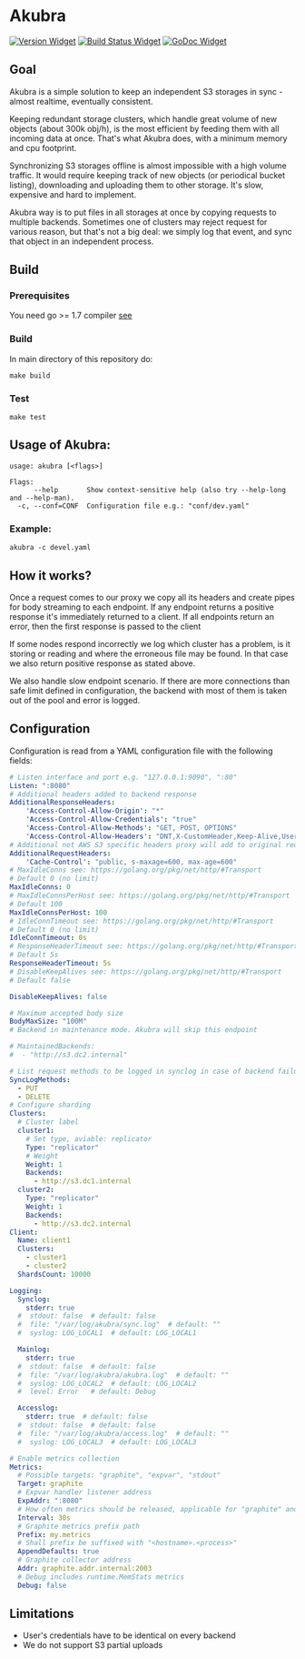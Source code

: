 # Akubra
[![Version Widget]][Version] [![Build Status Widget]][Build Status] [![GoDoc Widget]][GoDoc]

[Version]: https://github.com/allegro/akubra/releases/latest
[Version Widget]: https://img.shields.io/github/release/allegro/akubra.svg
[Build Status]: https://travis-ci.org/allegro/akubra
[Build Status Widget]: https://travis-ci.org/allegro/akubra.svg?branch=master
[GoDoc]: https://godoc.org/github.com/allegro/akubra
[GoDoc Widget]: https://godoc.org/github.com/allegro/akubra?status.svg

## Goal

Akubra is a simple solution to keep an independent S3 storages in sync - almost
realtime, eventually consistent.

Keeping redundant storage clusters, which handle great volume of new objects
(about 300k obj/h), is the most efficient by feeding them with all incoming data
at once. That's what Akubra does, with a minimum memory and cpu footprint.

Synchronizing S3 storages offline is almost impossible with a high volume traffic.
It would require keeping track of new objects (or periodical bucket listing),
downloading and uploading them to other storage. It's slow, expensive and hard
to implement.

Akubra way is to put files in all storages at once by copying requests to multiple
backends. Sometimes one of clusters may reject request for various reason, but
that's not a big deal: we simply log that event, and sync that object in an
independent process.

## Build

### Prerequisites

You need go >= 1.7 compiler [see](https://golang.org/doc/install)

### Build
In main directory of this repository do:

```
make build
```

### Test

```
make test
```

## Usage of Akubra:

```
usage: akubra [<flags>]

Flags:
      --help       Show context-sensitive help (also try --help-long and --help-man).
  -c, --conf=CONF  Configuration file e.g.: "conf/dev.yaml"
```

### Example:

```
akubra -c devel.yaml
```

## How it works?

Once a request comes to our proxy we copy all its headers and create pipes for
body streaming to each endpoint. If any endpoint returns a positive response it's
immediately returned to a client. If all endpoints return an error, then the
first response is passed to the client

If some nodes respond incorrectly we log which cluster has a problem, is it
storing or reading and where the erroneous file may be found. In that case
we also return positive response as stated above.

We also handle slow endpoint scenario. If there are more connections than safe
limit defined in configuration, the backend with most of them is taken out of
the pool and error is logged.


## Configuration ##

Configuration is read from a YAML configuration file with the following fields:

```yaml
# Listen interface and port e.g. "127.0.0.1:9090", ":80"
Listen: ":8080"
# Additional headers added to backend response
AdditionalResponseHeaders:
    'Access-Control-Allow-Origin': "*"
    'Access-Control-Allow-Credentials': "true"
    'Access-Control-Allow-Methods': "GET, POST, OPTIONS"
    'Access-Control-Allow-Headers': "DNT,X-CustomHeader,Keep-Alive,User-Agent,X-Requested-With,If-Modified-Since,Cache-Control,Content-Type"
# Additional not AWS S3 specific headers proxy will add to original request
AdditionalRequestHeaders:
    'Cache-Control': "public, s-maxage=600, max-age=600"
# MaxIdleConns see: https://golang.org/pkg/net/http/#Transport
# Default 0 (no limit)
MaxIdleConns: 0
# MaxIdleConnsPerHost see: https://golang.org/pkg/net/http/#Transport
# Default 100
MaxIdleConnsPerHost: 100
# IdleConnTimeout see: https://golang.org/pkg/net/http/#Transport
# Default 0 (no limit)
IdleConnTimeout: 0s
# ResponseHeaderTimeout see: https://golang.org/pkg/net/http/#Transport
# Default 5s
ResponseHeaderTimeout: 5s
# DisableKeepAlives see: https://golang.org/pkg/net/http/#Transport
# Default false

DisableKeepAlives: false

# Maximum accepted body size
BodyMaxSize: "100M"
# Backend in maintenance mode. Akubra will skip this endpoint

# MaintainedBackends:
#  - "http://s3.dc2.internal"

# List request methods to be logged in synclog in case of backend failure
SyncLogMethods:
  - PUT
  - DELETE
# Configure sharding
Clusters:
  # Cluster label
  cluster1:
    # Set type, aviable: replicator
    Type: "replicator"
    # Weight
    Weight: 1
    Backends:
      - http://s3.dc1.internal
  cluster2:
    Type: "replicator"
    Weight: 1
    Backends:
      - http://s3.dc2.internal
Client:
  Name: client1
  Clusters:
    - cluster1
    - cluster2
  ShardsCount: 10000

Logging:
  Synclog:
    stderr: true
  #  stdout: false  # default: false
  #  file: "/var/log/akubra/sync.log"  # default: ""
  #  syslog: LOG_LOCAL1  # default: LOG_LOCAL1

  Mainlog:
    stderr: true
  #  stdout: false  # default: false
  #  file: "/var/log/akubra/akubra.log"  # default: ""
  #  syslog: LOG_LOCAL2  # default: LOG_LOCAL2
  #  level: Error   # default: Debug

  Accesslog:
    stderr: true  # default: false
  #  stdout: false  # default: false
  #  file: "/var/log/akubra/access.log"  # default: ""
  #  syslog: LOG_LOCAL3  # default: LOG_LOCAL3

# Enable metrics collection
Metrics:
  # Possible targets: "graphite", "expvar", "stdout"
  Target: graphite
  # Expvar handler listener address
  ExpAddr: ":8080"
  # How often metrics should be released, applicable for "graphite" and "stdout"
  Interval: 30s
  # Graphite metrics prefix path
  Prefix: my.metrics
  # Shall prefix be suffixed with "<hostname>.<process>"
  AppendDefaults: true
  # Graphite collector address
  Addr: graphite.addr.internal:2003
  # Debug includes runtime.MemStats metrics
  Debug: false
```

## Limitations

 * User's credentials have to be identical on every backend
 * We do not support S3 partial uploads
